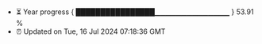 - ⏳ Year progress { ████████████████▁▁▁▁▁▁▁▁▁▁▁▁▁▁ } 53.91 %
- ⏰ Updated on Tue, 16 Jul 2024 07:18:36 GMT

